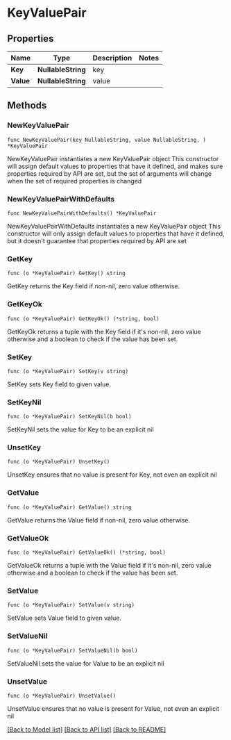 # KeyValuePair

## Properties

Name | Type | Description | Notes
------------ | ------------- | ------------- | -------------
**Key** | **NullableString** | key | 
**Value** | **NullableString** | value | 

## Methods

### NewKeyValuePair

`func NewKeyValuePair(key NullableString, value NullableString, ) *KeyValuePair`

NewKeyValuePair instantiates a new KeyValuePair object
This constructor will assign default values to properties that have it defined,
and makes sure properties required by API are set, but the set of arguments
will change when the set of required properties is changed

### NewKeyValuePairWithDefaults

`func NewKeyValuePairWithDefaults() *KeyValuePair`

NewKeyValuePairWithDefaults instantiates a new KeyValuePair object
This constructor will only assign default values to properties that have it defined,
but it doesn't guarantee that properties required by API are set

### GetKey

`func (o *KeyValuePair) GetKey() string`

GetKey returns the Key field if non-nil, zero value otherwise.

### GetKeyOk

`func (o *KeyValuePair) GetKeyOk() (*string, bool)`

GetKeyOk returns a tuple with the Key field if it's non-nil, zero value otherwise
and a boolean to check if the value has been set.

### SetKey

`func (o *KeyValuePair) SetKey(v string)`

SetKey sets Key field to given value.


### SetKeyNil

`func (o *KeyValuePair) SetKeyNil(b bool)`

 SetKeyNil sets the value for Key to be an explicit nil

### UnsetKey
`func (o *KeyValuePair) UnsetKey()`

UnsetKey ensures that no value is present for Key, not even an explicit nil
### GetValue

`func (o *KeyValuePair) GetValue() string`

GetValue returns the Value field if non-nil, zero value otherwise.

### GetValueOk

`func (o *KeyValuePair) GetValueOk() (*string, bool)`

GetValueOk returns a tuple with the Value field if it's non-nil, zero value otherwise
and a boolean to check if the value has been set.

### SetValue

`func (o *KeyValuePair) SetValue(v string)`

SetValue sets Value field to given value.


### SetValueNil

`func (o *KeyValuePair) SetValueNil(b bool)`

 SetValueNil sets the value for Value to be an explicit nil

### UnsetValue
`func (o *KeyValuePair) UnsetValue()`

UnsetValue ensures that no value is present for Value, not even an explicit nil

[[Back to Model list]](../README.md#documentation-for-models) [[Back to API list]](../README.md#documentation-for-api-endpoints) [[Back to README]](../README.md)


